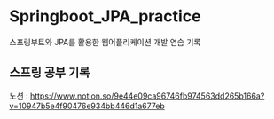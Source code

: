 # Springboot_JPA_practice
스프링부트와 JPA를 활용한 웹어플리케이션 개발 연습 기록

## 스프링 공부 기록
노션 : https://www.notion.so/9e44e09ca96746fb974563dd265b166a?v=10947b5e4f90476e934bb446d1a677eb

